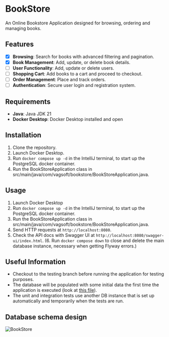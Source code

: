 # BookStore

An Online Bookstore Application designed for browsing, ordering and managing books.

## Features
- [x] **Browsing**: Search for books with advanced filtering and pagination.
- [x] **Book Management**: Add, update, or delete book details.
- [ ] **User Functionality**: Add, update or delete users.
- [ ] **Shopping Cart**: Add books to a cart and proceed to checkout.
- [ ] **Order Management**: Place and track orders.
- [ ] **Authentication**: Secure user login and registration system.

## Requirements
- **Java**: Java JDK 21
- **Docker Desktop**: Docker Desktop installed and open

## Installation
1. Clone the repository.
2. Launch Docker Desktop.
3. Run ```docker compose up -d``` in the IntelliJ terminal, to start up the PostgreSQL docker container.
4. Run the BookStoreApplication class in src/main/java/com/vagsoft/bookstore/BookStoreApplication.java.

## Usage
1. Launch Docker Desktop
2. Run ```docker compose up -d``` in the IntelliJ terminal, to start up the PostgreSQL docker container.
3. Run the BookStoreApplication class in src/main/java/com/vagsoft/bookstore/BookStoreApplication.java.
4. Send HTTP requests at ```http://localhost:8080```.
5. Check the API docs with Swagger UI at ```http://localhost:8080/swagger-ui/index.html```.
(6. Run ```docker compose down``` to close and delete the main database instance, necessary when getting Flyway errors.)

## Useful Information
- Checkout to the testing branch before running the application for testing purposes.
- The database will be populated with some initial data the first time the application is executed (look at [this file](src/main/resources/db/migrations/dev/V1_0_1__initial_data.sql)).
- The unit and integration tests use another DB instance that is set up automatically and temporarily when the tests are run.
  
## Database schema design
![BookStore](https://github.com/user-attachments/assets/7b89aeef-96d8-4ff0-bd61-542f3fd31a2c)
